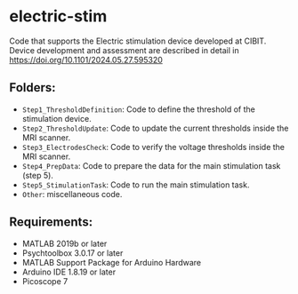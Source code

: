 # electric-stim
Code that supports the Electric stimulation device developed at CIBIT.
Device development and assessment are described in detail in https://doi.org/10.1101/2024.05.27.595320

## Folders:
- `Step1_ThresholdDefinition`: Code to define the threshold of the stimulation device.
- `Step2_ThresholdUpdate`: Code to update the current thresholds inside the MRI scanner.
- `Step3_ElectrodesCheck`: Code to verify the voltage thresholds inside the MRI scanner.
- `Step4_PrepData`: Code to prepare the data for the main stimulation task (step 5).
- `Step5_StimulationTask`: Code to run the main stimulation task.
- `Other`: miscellaneous code.


## Requirements:
- MATLAB 2019b or later
- Psychtoolbox 3.0.17 or later
- MATLAB Support Package for Arduino Hardware
- Arduino IDE 1.8.19 or later
- Picoscope 7
